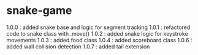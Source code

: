 # snake-game
1.0.0 : added snake base and logic for segment tracking
1.0.1 : refactored code to snake class with .move()
1.0.2 : added snake logic for keystroke movements
1.0.3 : added food class
1.0.4 : added scoreboard class
1.0.6 : added wall collision detection
1.0.7 : added tail extension
